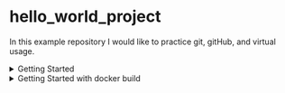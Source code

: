 # hello_world_project

In this example repository I would like to practice git, gitHub, and virtual usage.

<details>
<summary>Getting Started</summary>

To clone the gitHub repository in the Git Bast run:
```shell
# in Git Bash Clone the repository
git clone https://github.com/Bezonce/hello_world_project.git your-repo

# In cmd Navigate to the project directory
cd your-repo
```

Steps to initialize the sandbox
```shell
# Create and activate a virtual environment
python -m venv venv
venv\Scripts\activate

# Install project dependencies
pip install -r requirements.txt
```
</details>

<details>
<summary>Getting Started with docker build</summary>
```shell
docker build -t hello_world_project_docker . -f DockerFile
docker run -p 8080:80 hello_world_project_docker
```
</details>